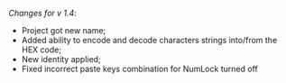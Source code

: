 _Changes for v 1.4_:
- Project got new name;
- Added ability to encode and decode characters strings into/from the HEX code;
- New identity applied;
- Fixed incorrect paste keys combination for NumLock turned off
